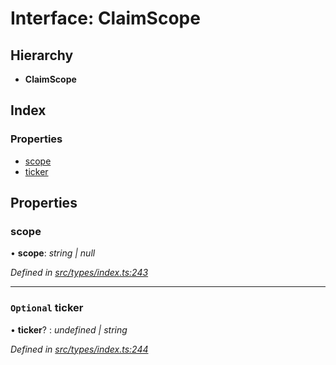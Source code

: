 # Interface: ClaimScope

## Hierarchy

* **ClaimScope**

## Index

### Properties

* [scope](claimscope.md#scope)
* [ticker](claimscope.md#optional-ticker)

## Properties

###  scope

• **scope**: *string | null*

*Defined in [src/types/index.ts:243](https://github.com/PolymathNetwork/polymesh-sdk/blob/59d9411/src/types/index.ts#L243)*

___

### `Optional` ticker

• **ticker**? : *undefined | string*

*Defined in [src/types/index.ts:244](https://github.com/PolymathNetwork/polymesh-sdk/blob/59d9411/src/types/index.ts#L244)*
